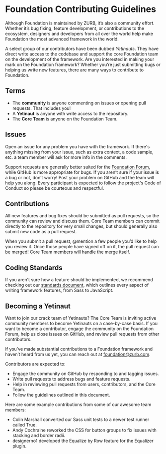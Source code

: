 # Foundation Contributing Guidelines

Although Foundation is maintained by ZURB, it’s also a community effort. Whether it’s bug fixing, feature development, or contributions to the ecosystem, designers and developers from all over the world help make Foundation the most advanced framework in the world.

A select group of our contributors have been dubbed *Yetinauts*. They have direct write access to the codebase and support the core Foundation team on the development of the framework. Are you interested in making your mark on the Foundation framework? Whether you’re just submitting bugs or helping us write new features, there are many ways to contribute to Foundation.

## Terms

- The **community** is anyone commenting on issues or opening pull requests. That includes you!
- A **Yetinaut** is anyone with write access to the repository.
- The **Core Team** is anyone on the Foundation Team.

## Issues

Open an issue for any problem you have with the framework. If there's anything missing from your issue, such as extra context, a code sample, etc. a team member will ask for more info in the comments.

Support requests are generally better suited for the [Foundation Forum](http://foundation.zurb.com), while GitHub is more appropriate for bugs. If you aren’t sure if your issue is a bug or not, don’t worry! Post your problem on GitHub and the team will help you along. Every participant is expected to follow the project's Code of Conduct so please be courteous and respectful.

## Contributions

All new features and bug fixes should be submitted as pull requests, so the community can review and discuss them. Core Team members can commit directly to the repository for very small changes, but should generally also submit new code as a pull request.

When you submit a pull request, @mention a few people you’d like to help you review it. Once those people have signed off on it, the pull request can be merged! Core Team members will handle the merge itself.

## Coding Standards

If you aren't sure how a feature should be implemented, we recommend checking out our [standards document](https://github.com/zurb/foundation-standards), which outlines every aspect of writing framework features, from Sass to JavaScript.

## Becoming a Yetinaut

Want to join our crack team of Yetinauts? The Core Team is inviting active community members to become Yetinauts  on a case-by-case basis. If you want to become a contributor, engage the community on the Foundation Forum, help us close issues on GitHub, and review pull requests from other contributors.

If you’ve made substantial contributions to a Foundation framework and haven’t heard from us yet, you can reach out at foundation@zurb.com.

Contributors are expected to:

- Engage the community on GitHub by responding to and tagging issues.
- Write pull requests to address bugs and feature requests.
- Help in reviewing pull requests from users, contributors, and the Core Team.
- Follow the guidelines outlined in this document.

Here are some example contributions from some of our awesome team members:

- Colin Marshall converted our Sass unit tests to a newer test runner called True.
- Andy Cochraine reworked the CSS for button groups to fix issues with stacking and border radii.
- designerno1 developed the Equalize by Row feature for the Equalizer plugin.
